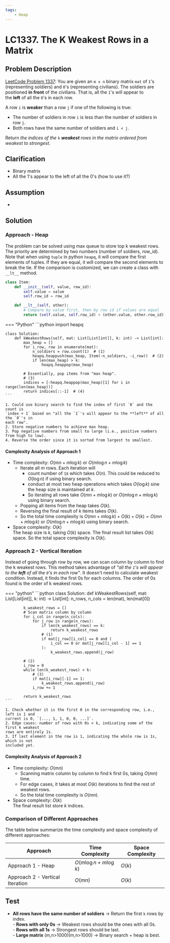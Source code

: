 ```yaml
---
tags:
    - Heap
---
```


# LC1337. The K Weakest Rows in a Matrix

## Problem Description

[LeetCode Problem 1337](https://leetcode.com/problems/the-k-weakest-rows-in-a-matrix/description/):
You are given an `m x n` binary matrix `mat` of `1`'s (representing soldiers) and `0`'s
(representing civilians). The soldiers are positioned **in front** of the civilians.
That is, all the `1`'s will appear to the **left** of all the `0`'s in each row.

A row `i` is **weaker** than a row `j` if one of the following is true:

- The number of soldiers in row `i` is less than the number of soldiers in row `j`.
- Both rows have the same number of soldiers and `i < j`.

Return _the indices of the_ `k` _**weakest** rows in the matrix ordered from weakest to strongest_.

## Clarification

- Binary matrix
- All the 1's appear to the left of all the 0's (how to use it?)

## Assumption

-

## Solution

### Approach - Heap

The problem can be solved using max queue to store top k weakest rows. The priority are
determined by two numbers (number of soldiers, row_id). Note that when using `tuple` in
python `heapq`, it will compare the first elements of tuples. If they are equal, it will
compare the second elements to break the tie. If the comparison is customized, we can
create a class with `__lt__` method.

```python
class Item:
    def __init__(self, value, row_id):
        self.value = value
        self.row_id = row_id

    def __lt__(self, other):
        # Compare by value first, then by row id if values are equal
        return (self.value, self.row_id) < (other.value, other.row_id)
```

=== "Python"
    ```python
    import heapq

    class Solution:
        def kWeakestRows(self, mat: List[List[int]], k: int) -> List[int]:
            max_heap = []
            for i_row, row in enumerate(mat):
                n_soldiers = row.count(1)  # (1)
                heapq.heappush(max_heap, Item(-n_soldiers, -i_row))  # (2)
                if len(max_heap) > k:
                    heapq.heappop(max_heap)

            # Essentially, pop items from "max heap".
            # (3)
            indices = [-heapq.heappop(max_heap)[1] for i in range(len(max_heap))]
            return indices[::-1]  # (4)
    ```

    1. Could use binary search to find the index of first `0` and the count is
    `index + 1` based on "all the `1`'s will appear to the **left** of all the `0`'s in
    each row".
    2. Store negative numbers to achieve max heap.
    3. Pop negative numbers from small to large (i.e., positive numbers from high to low).
    4. Reverse the order since it is sorted from largest to smallest.

#### Complexity Analysis of Approach 1

- Time complexity: $O(m n + m\log k)$ or $O(m \log n + m \log k)$
    - Iterate all $m$ rows. Each iteration will
        - count number of `1`s which takes $O(n)$. This could be reduced to $O(\log n)$
        if using binary search.
        - conduct at most two heap operations which takes $O(\log k)$ sine the heap size
        is maintained at $k$.
        - So iterating all rows take $O(m n + m \log k)$ or $O(m \log n + m \log k)$
        using binary search.
    - Popping all items from the heap takes $O(k)$.
    - Reversing the final result of $k$ items takes $O(k)$.
    - So the total time complexity is $O(m n + m \log k) + O(k) + O(k) = O(m n + m \log k)$
    or $O(m \log n + m \log k)$ using binary search.
- Space complexity: $O(k)$  
    The heap size is $k$, taking $O(k)$ space. The final result list takes $O(k)$ space.
    So the total space complexity is $O(k)$.

### Approach 2 - Vertical Iteration

Instead of going through row by row, we can scan column by column to find the k weakest
rows. This method takes advantage of _"all the `1`'s will appear to the **left** of all
the `0`'s in each row"_. It doesn't need to calculate weakest condition. Instead, it
finds the first 0s for each columns. The order of 0s found is the order of k weakest rows.

=== "python"
    ```python
    class Solution:
        def kWeakestRows(self, mat: List[List[int]], k: int) -> List[int]:
            n_rows, n_cols = len(mat), len(mat[0])

            k_weakest_rows = []
            # Scan matrix column by column
            for i_col in range(n_cols):
                for j_row in range(n_rows):
                    if len(k_weakest_rows) == k:
                        return k_weakest_rows
                    # (1)
                    if mat[j_row][i_col] == 0 and (
                        i_col == 0 or mat[j_row][i_col - 1] == 1
                    ):
                        k_weakest_rows.append(j_row)

            # (2)
            i_row = 0
            while len(k_weakest_rows) < k:
                # (3)
                if mat[i_row][-1] == 1:
                    k_weakest_rows.append(i_row)
                i_row += 1

            return k_weakest_rows
    ```

    1. Check whether it is the first 0 in the corresponding row, i.e., left is 1 and
    current is 0, `[..., 1, 1, 0, 0, ...]`.
    2. Edge cases: number of rows with 0s < k, indicating some of the first k weakest
    rows are entirely 1s.
    3. If last element in the row is 1, indicating the whole row is 1s, which is not
    included yet.

#### Complexity Analysis of Approach 2

- Time complexity: $O(m n)$  
    - Scanning matrix column by column to find k first 0s, taking $O(m n)$ time.
    - For edge cases, it takes at most $O(k)$ iterations to find the rest of weakest rows.
    - So the total time complexity is $O(m n)$.
- Space complexity: $O(k)$  
    The final result list store $k$ indices.

### Comparison of Different Approaches

The table below summarize the time complexity and space complexity of different
approaches:

Approach    | Time Complexity   | Space Complexity |
------------| ---------------   | ---------------- |
Approach 1 - Heap  |  $O(m \log n + m \log k)$           | $O(k)$ |
Approach 2 - Vertical Iteration  |  $O(m n)$           | $O(k)$  |

## Test

- **All rows have the same number of soldiers** → Return the first `k` rows by index.  
- **Rows with only 0s** → Weakest rows should be the ones with all 0s.  
- **Rows with all 1s** → Strongest rows should be last.  
- **Large matrix** (m,n>1000)(m,n>1000) → Binary search + heap is best.
